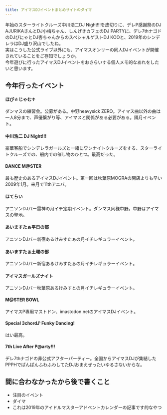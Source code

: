 ```yaml
---
title: アイマスDJイベントまとめサイトのダイマ
---
```


年始のスターライトクルーズ中川浩二DJ Night!!!を皮切りに、デレP感謝祭のDJ AJURIKAさんとDJ小梅ちゃん、しんげきカフェのDJ PARTYに、デレ7thナゴドのDJぴにゃとDJ杏ちゃんからのスペシャルゲストDJ KOOと、2019年のシンデレラはDJ盛り沢山でしたね。  
実はこうした公式ライブ以外にも、アイマスオンリーの同人DJイベントが開催されていることをご存知でしょうか。  
今年遊びに行ったアイマスDJイベントをおさらいする個人メモ的なあれをしたいと思います。  

## 今年行ったイベント

#### ほぴ☆じゃむ↑

ダンマスの練習会。公募がある。中野heavysick ZERO。アイマス曲以外の曲は一人8分まで、声優繋がり等、アイマスと関係がある必要がある。隔月イベント。

#### 中川浩二 DJ Night!!!

豪華客船でシンデレラガールズと一緒にワンナイトクルーズをする、スターライトクルーズでの、船内での催し物のひとつ。最高だった。

#### DANCE M@STER

最も歴史のあるアイマスDJイベント。第一回は秋葉原MOGRAの開店よりも早い2009年1月。来月で11thアニバ。

#### ほてらい

アニソンDJバー雷神の月イチ定期イベント。ダンマス同様中野。中野はアイマスの聖地。

#### あいますたぁ平日の部

アニソンDJバー新宿あるけみすたぁの月イチレギュラーイベント。

#### あいますたぁ土曜の部

アニソンDJバー新宿あるけみすたぁの月イチレギュラーイベント。

#### アイマスガールズナイト

アニソンDJバー秋葉原あるけみすとの月イチレギュラーイベント。

#### M@STER BOWL

アイマスP専用マストドン、imastodon.netのアイマスDJイベント。

#### Special 3chord♪ Funky Dancing!

はい最高。

#### 7th Live After P@arty!!!

デレ7thナゴドの非公式アフターパーティー。全国からアイマスDJが集結したPPPHでぱんぱんふわふわしてたDJおまえぜったいゆるさないからな。

## 間に合わなかったから後で書くこと

- 注目のイベント
- ダイマ
- これは2019年のアイドルマスターアドベントカレンダーの記事です的なやつ
